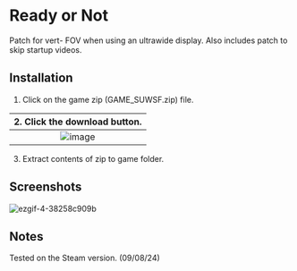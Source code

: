 # Ready or Not
Patch for vert- FOV when using an ultrawide display. Also includes patch to skip startup videos.

## Installation
1. Click on the game zip (GAME_SUWSF.zip) file.

| 2. Click the download button. |
|:-------------------------------------:|
| ![image](https://github.com/Lyall/UltrawidePatches/assets/695941/5ce06a5d-5d52-477d-9c02-84941ba833cb) |
3. Extract contents of zip to game folder.

## Screenshots
![ezgif-4-38258c909b](https://github.com/user-attachments/assets/2eae30a8-ddf0-44e5-a14c-58b2396cf28c)

## Notes
Tested on the Steam version. (09/08/24)
